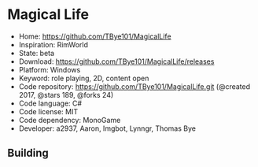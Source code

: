 # Magical Life

- Home: https://github.com/TBye101/MagicalLife
- Inspiration: RimWorld
- State: beta
- Download: https://github.com/TBye101/MagicalLife/releases
- Platform: Windows
- Keyword: role playing, 2D, content open
- Code repository: https://github.com/TBye101/MagicalLife.git (@created 2017, @stars 189, @forks 24)
- Code language: C#
- Code license: MIT
- Code dependency: MonoGame
- Developer: a2937, Aaron, Imgbot, Lynngr, Thomas Bye

## Building
